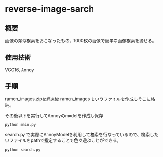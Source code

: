 # reverse-image-sarch

## **概要**
画像の類似検索をおこなったもの。1000枚の画像で簡単な画像検索を試せる。

## **使用技術**
VGG16, Annoy

## **手順**
ramen_images.zipを解凍後 ramen_images というファイルを作成しそこに格納。

その後以下を実行してAnnoyのmodelを作成し保存

```
python main.py
```

search.py で実際にAnnoyModelを利用して検索を行なっているので、検索したいファイルをpathで指定することで色々遊ぶことができる。

```
python search.py
```
